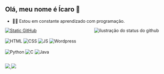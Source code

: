 ## Olá, meu nome é Ícaro 👋

- 👨‍💻 Estou em constante aprendizado com programação.

<div>
    <img align='right' src="https://github-readme-stats.vercel.app/api?username=Icaro2003&show_icons=true&title_color=783c00&text_color=af552e&icon_color=783c00&bg_color=f8efd4&cache_seconds=2300" alt="ilustração do status do github">
    <a href="https://github.com/Icaro2003">
    <!--<img height="155em" src="https://github-readme-stats.vercel.app/api?username=Icaro2003&show_icons=true&theme=dark&include_all_commits=true&count_private=true"/>
    <img height="155em" src="https://github-readme-stats.vercel.app/api/top-langs/?username=Icaro2003&layout=compact&langs_count=8&theme=dark"/>-->
    <img src="https://img.shields.io/static/v1?label=Overview&message=Icarus2003&color=f8efd4&style=for-the-badge&logo=GitHub" alt="Static GitHub"></a>
</div>
  
<div style="display: inline_block"><br>
    <img align="center" alt="HTML" src="https://img.shields.io/badge/HTML5-E34F26?style=for-the-badge&logo=html5&logoColor=white">
    <img align="center" alt="CSS" src="https://img.shields.io/badge/CSS3-1572B6?style=for-the-badge&logo=css3&logoColor=white">
    <img align="center" alt="JS" src="https://img.shields.io/badge/JavaScript-F7DF1E?style=for-the-badge&logo=javascript&logoColor=black">
    <img align="center" alt="Wordpress" src="https://img.shields.io/badge/WordPress-006E93?style=for-the-badge&logo=wordpress&logoColor=white"><br><br>
    <img align="center" alt="Python" src="https://img.shields.io/badge/Python-14354C?style=for-the-badge&logo=python&logoColor=white">
    <img align="center" alt="C" src="https://img.shields.io/badge/C-00599C?style=for-the-badge&logo=c&logoColor=white">
    <img align="center" alt="Java" src="https://img.shields.io/badge/Java-ED8B00?style=for-the-badge&logo=java&logoColor=white">
    
</div>
  
  ##
  
<div>
  <a href="https://www.instagram.com/icarosampaioaragao" target="_blank">
    <img src="https://img.shields.io/badge/-Instagram-%23E4405F?style=for-the-badge&logo=instagram&logoColor=white">
  </a>
    
  <a href="https://www.linkedin.com/in/%C3%ADcaro-sampaio-arag%C3%A3o-a995a2187" target="_blank">
    <img src="https://img.shields.io/badge/-LinkedIn-%230077B5?style=for-the-badge&logo=linkedin&logoColor=white">
  </a>
</div>
